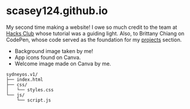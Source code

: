 # scasey124.github.io

My second time making a website! I owe so much credit to the team at [Hacks Club](https://jams.hackclub.com/batch/webOS) whose tutorial was a guiding light. Also, to Brittany Chiang on CodePen, whose code served as the foundation for my [projects](https://codepen.io/bchiang7/pen/xaGbyg) section. 


- Background image taken by me!
- App icons found on Canva. 
- Welcome image made on Canva by me. 

```
sydneyos.v1/
├── index.html
├── css/
│   └── styles.css
└── js/
    └── script.js
```
